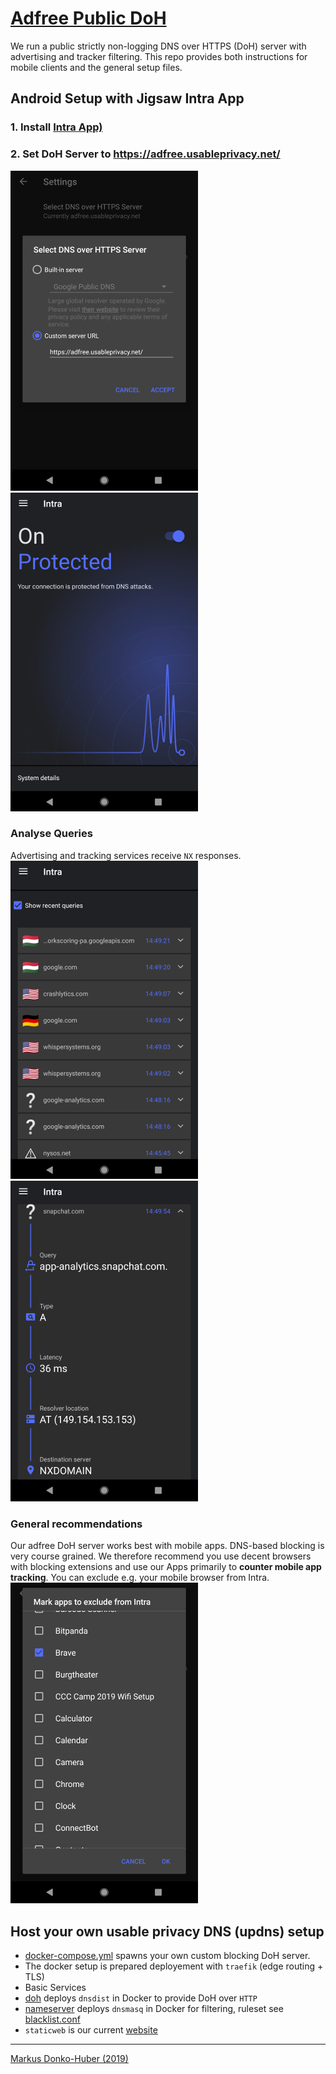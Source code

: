 # [Adfree Public DoH](https://usableprivacy.net)

We run a public strictly non-logging DNS over HTTPS (DoH) server with 
advertising and tracker filtering. This repo provides both instructions for 
mobile clients and the general setup files.

[01_config]:  doc/01_intra_server_config.png
[02_works]:   doc/02_intra_working.png
[03_queries]: doc/03_recent_queries.png
[04_blocked]: doc/04_blocked_query.png
[05_exclude]: doc/05_exclude_apps.png

## Android Setup with Jigsaw Intra App
### 1. Install [Intra App)](https://play.google.com/store/apps/details?id=app.intra>)
### 2. Set DoH Server to https://adfree.usableprivacy.net/
![intra config][01_config]
![intra_working][02_works]
### Analyse Queries
Advertising and tracking services receive `NX` responses.
![intra show queries][03_queries]
![intra blocked queries][04_blocked]
### General recommendations
Our adfree DoH server works best with mobile apps. DNS-based blocking is
very course grained. We therefore recommend you use decent browsers with 
blocking extensions and use our Apps primarily to **counter mobile app tracking**.
You can exclude e.g. your mobile browser from Intra.
![intra exclude apps][05_exclude]

## Host your own usable privacy DNS (updns) setup
* [docker-compose.yml](docker-compose.yml) spawns your own custom blocking DoH server.
* The docker setup is prepared deployement with `traefik` (edge routing + TLS)
* Basic Services
 * [doh](doh) deploys `dnsdist` in Docker to provide DoH over `HTTP`
 * [nameserver](nameserver) deploys `dnsmasq` in Docker for filtering, ruleset see [blacklist.conf](nameserver/blacklist.conf)
 * `staticweb` is our current [website](https://usableprivacy.net)
---
[Markus Donko-Huber (2019)](https://nysos.net)
